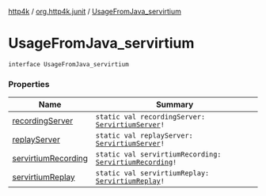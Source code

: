 [http4k](../../index.md) / [org.http4k.junit](../index.md) / [UsageFromJava_servirtium](./index.md)

# UsageFromJava_servirtium

`interface UsageFromJava_servirtium`

### Properties

| Name | Summary |
|---|---|
| [recordingServer](recording-server.md) | `static val recordingServer: `[`ServirtiumServer`](../../org.http4k.servirtium/-servirtium-server/index.md)`!` |
| [replayServer](replay-server.md) | `static val replayServer: `[`ServirtiumServer`](../../org.http4k.servirtium/-servirtium-server/index.md)`!` |
| [servirtiumRecording](servirtium-recording.md) | `static val servirtiumRecording: `[`ServirtiumRecording`](../-servirtium-recording/index.md)`!` |
| [servirtiumReplay](servirtium-replay.md) | `static val servirtiumReplay: `[`ServirtiumReplay`](../-servirtium-replay/index.md)`!` |
